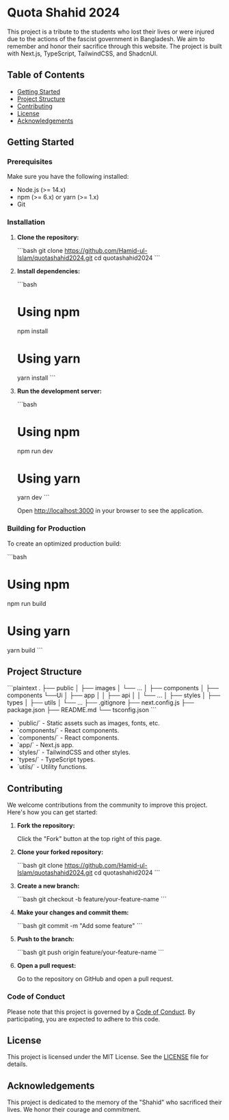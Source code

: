 # Quota Shahid 2024

This project is a tribute to the students who lost their lives or were injured due to the actions of the fascist government in Bangladesh. We aim to remember and honor their sacrifice through this website. The project is built with Next.js, TypeScript, TailwindCSS, and ShadcnUI.

## Table of Contents

- [Getting Started](#getting-started)
- [Project Structure](#project-structure)
- [Contributing](#contributing)
- [License](#license)
- [Acknowledgements](#acknowledgements)

## Getting Started

### Prerequisites

Make sure you have the following installed:

- Node.js (>= 14.x)
- npm (>= 6.x) or yarn (>= 1.x)
- Git

### Installation

1. **Clone the repository:**

   \`\`\`bash
   git clone https://github.com/Hamid-ul-Islam/quotashahid2024.git
   cd quotashahid2024
   \`\`\`

2. **Install dependencies:**

   \`\`\`bash

   # Using npm

   npm install

   # Using yarn

   yarn install
   \`\`\`

3. **Run the development server:**

   \`\`\`bash

   # Using npm

   npm run dev

   # Using yarn

   yarn dev
   \`\`\`

   Open [http://localhost:3000](http://localhost:3000) in your browser to see the application.

### Building for Production

To create an optimized production build:

\`\`\`bash

# Using npm

npm run build

# Using yarn

yarn build
\`\`\`

## Project Structure

\`\`\`plaintext
.
├── public
│ ├── images
│ └── ...
│ ├── components
│ ├── components
└──Ui
│ ├── app
│ │ ├── api
│ │ └── ...
│ ├── styles
│ ├── types
│ ├── utils
│ └── ...
├── .gitignore
├── next.config.js
├── package.json
├── README.md
└── tsconfig.json
\`\`\`

- \`public/\` - Static assets such as images, fonts, etc.
- \`components/\` - React components.
- \`components/\` - React components.
- \`app/\` - Next.js app.
- \`styles/\` - TailwindCSS and other styles.
- \`types/\` - TypeScript types.
- \`utils/\` - Utility functions.

## Contributing

We welcome contributions from the community to improve this project. Here's how you can get started:

1. **Fork the repository:**

   Click the "Fork" button at the top right of this page.

2. **Clone your forked repository:**

   \`\`\`bash
   git clone https://github.com/Hamid-ul-Islam/quotashahid2024.git
   cd quotashahid2024
   \`\`\`

3. **Create a new branch:**

   \`\`\`bash
   git checkout -b feature/your-feature-name
   \`\`\`

4. **Make your changes and commit them:**

   \`\`\`bash
   git commit -m "Add some feature"
   \`\`\`

5. **Push to the branch:**

   \`\`\`bash
   git push origin feature/your-feature-name
   \`\`\`

6. **Open a pull request:**

   Go to the repository on GitHub and open a pull request.

### Code of Conduct

Please note that this project is governed by a [Code of Conduct](CODE_OF_CONDUCT.md). By participating, you are expected to adhere to this code.

## License

This project is licensed under the MIT License. See the [LICENSE](LICENSE) file for details.

## Acknowledgements

This project is dedicated to the memory of the "Shahid" who sacrificed their lives. We honor their courage and commitment.
